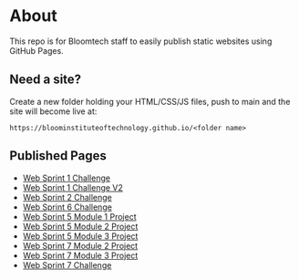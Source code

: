 # About

This repo is for Bloomtech staff to easily publish static websites using GitHub Pages.

## Need a site?

Create a new folder holding your HTML/CSS/JS files, push to main and the site will become live at:

```https://bloominstituteoftechnology.github.io/<folder name>```

## Published Pages

- [Web Sprint 1 Challenge](https://bloominstituteoftechnology.github.io/W_U1_S1_sprint_challenge/)
- [Web Sprint 1 Challenge V2](https://bloominstituteoftechnology.github.io/W_U1_S1_sprint_challenge_v2/)
- [Web Sprint 2 Challenge](https://bloominstituteoftechnology.github.io/W_U1_S2_sprint_challenge/)
- [Web Sprint 6 Challenge](https://bloominstituteoftechnology.github.io/W_U2_S6_sprint_challenge/)
- [Web Sprint 5 Module 1 Project](https://bloominstituteoftechnology.github.io/W_U2_S5M1_module_project/)
- [Web Sprint 5 Module 2 Project](https://bloominstituteoftechnology.github.io/W_U2_S5M2_module_project/)
- [Web Sprint 5 Module 3 Project](https://bloominstituteoftechnology.github.io/W_U2_S5M3_module_project/)
- [Web Sprint 7 Module 2 Project](https://bloominstituteoftechnology.github.io/W_S7M2_Project/)
- [Web Sprint 7 Module 3 Project](https://bloominstituteoftechnology.github.io/W_S7M3_Project/)
- [Web Sprint 7 Challenge](https://bloominstituteoftechnology.github.io/W_S7_Challenge/)
